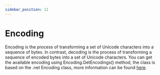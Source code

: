 ```yaml
---
sidebar_position: 11
---
```

# Encoding

Encoding is the process of transforming a set of Unicode characters into a sequence of bytes. In contrast, decoding is the process of transforming a sequence of encoded bytes into a set of Unicode characters. You can get the available encoding using Encoding.GetEncodings() method, the class is based on the .net Encoding class, more information can be found [here](https://learn.microsoft.com/en-us/dotnet/api/system.text.encoding?view=net-8.0).
